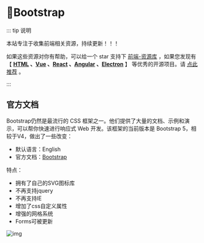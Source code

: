 # 🍁Bootstrap

::: tip 说明

本站专注于收集前端相关资源，持续更新！！！

如果这些资源对你有帮助，可以给一个 star 支持下 [前端-资源库](https://github.com/huangpw/document-frontend-vitepress) ，如果您发现有 【 **[HTML](/html) 、[Vue](/vue) 、[React](/react) 、[Angular](/angular) 、[Electron](/electron)** 】 等优秀的开源项目。请 [点此推荐](https://github.com/huangpw/document-frontend-vitepress/issues/new) 。

:::



## 官方文档

Bootstrap仍然是最流行的 CSS 框架之一。他们提供了大量的文档、示例和演示，可以帮你快速进行响应式 Web 开发。该框架的当前版本是 Bootstrap 5，相较于V4，做出了一些改变：

- 默认语言：English
- 官方文档：[Bootstrap](https://getbootstrap.com/)

特点：

- 拥有了自己的SVG图标库
- 不再支持jquery
- 不再支持IE
- 增加了css自定义属性
- 增强的网格系统
- Forms可被更新

![img](/images/html/bootstrap/10001.png)

